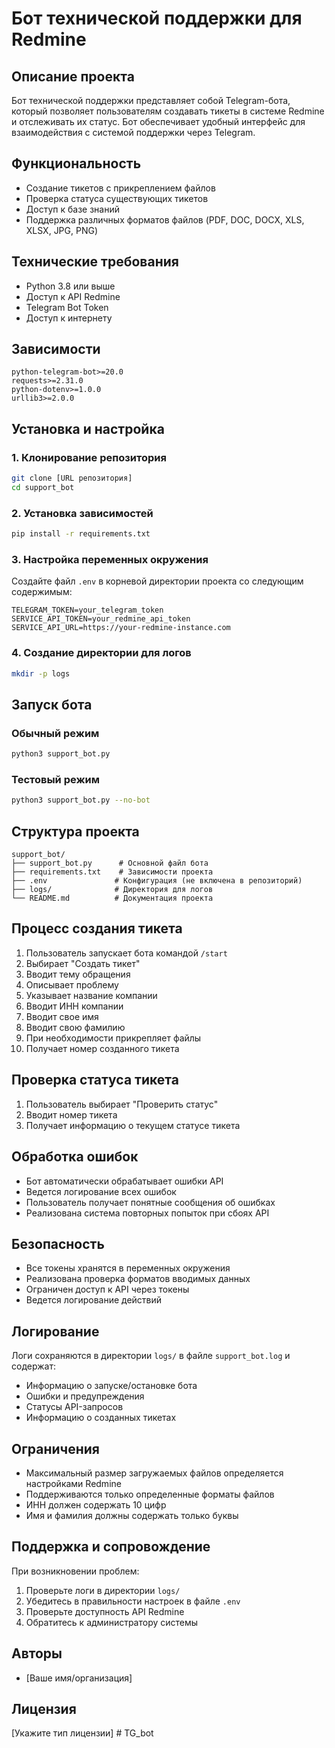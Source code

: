 # Бот технической поддержки для Redmine

## Описание проекта
Бот технической поддержки представляет собой Telegram-бота, который позволяет пользователям создавать тикеты в системе Redmine и отслеживать их статус. Бот обеспечивает удобный интерфейс для взаимодействия с системой поддержки через Telegram.

## Функциональность
- Создание тикетов с прикреплением файлов
- Проверка статуса существующих тикетов
- Доступ к базе знаний
- Поддержка различных форматов файлов (PDF, DOC, DOCX, XLS, XLSX, JPG, PNG)

## Технические требования
- Python 3.8 или выше
- Доступ к API Redmine
- Telegram Bot Token
- Доступ к интернету

## Зависимости
```
python-telegram-bot>=20.0
requests>=2.31.0
python-dotenv>=1.0.0
urllib3>=2.0.0
```

## Установка и настройка

### 1. Клонирование репозитория
```bash
git clone [URL репозитория]
cd support_bot
```

### 2. Установка зависимостей
```bash
pip install -r requirements.txt
```

### 3. Настройка переменных окружения
Создайте файл `.env` в корневой директории проекта со следующим содержимым:
```
TELEGRAM_TOKEN=your_telegram_token
SERVICE_API_TOKEN=your_redmine_api_token
SERVICE_API_URL=https://your-redmine-instance.com
```

### 4. Создание директории для логов
```bash
mkdir -p logs
```

## Запуск бота

### Обычный режим
```bash
python3 support_bot.py
```

### Тестовый режим
```bash
python3 support_bot.py --no-bot
```

## Структура проекта
```
support_bot/
├── support_bot.py      # Основной файл бота
├── requirements.txt    # Зависимости проекта
├── .env               # Конфигурация (не включена в репозиторий)
├── logs/              # Директория для логов
└── README.md          # Документация проекта
```

## Процесс создания тикета
1. Пользователь запускает бота командой `/start`
2. Выбирает "Создать тикет"
3. Вводит тему обращения
4. Описывает проблему
5. Указывает название компании
6. Вводит ИНН компании
7. Вводит свое имя
8. Вводит свою фамилию
9. При необходимости прикрепляет файлы
10. Получает номер созданного тикета

## Проверка статуса тикета
1. Пользователь выбирает "Проверить статус"
2. Вводит номер тикета
3. Получает информацию о текущем статусе тикета

## Обработка ошибок
- Бот автоматически обрабатывает ошибки API
- Ведется логирование всех ошибок
- Пользователь получает понятные сообщения об ошибках
- Реализована система повторных попыток при сбоях API

## Безопасность
- Все токены хранятся в переменных окружения
- Реализована проверка форматов вводимых данных
- Ограничен доступ к API через токены
- Ведется логирование действий

## Логирование
Логи сохраняются в директории `logs/` в файле `support_bot.log` и содержат:
- Информацию о запуске/остановке бота
- Ошибки и предупреждения
- Статусы API-запросов
- Информацию о созданных тикетах

## Ограничения
- Максимальный размер загружаемых файлов определяется настройками Redmine
- Поддерживаются только определенные форматы файлов
- ИНН должен содержать 10 цифр
- Имя и фамилия должны содержать только буквы

## Поддержка и сопровождение
При возникновении проблем:
1. Проверьте логи в директории `logs/`
2. Убедитесь в правильности настроек в файле `.env`
3. Проверьте доступность API Redmine
4. Обратитесь к администратору системы

## Авторы
- [Ваше имя/организация]

## Лицензия
[Укажите тип лицензии] # TG_bot
